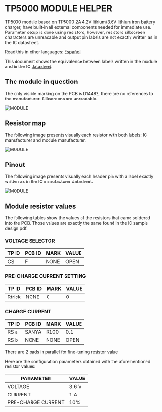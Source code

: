 # TP5000 MODULE HELPER

TP5000 module based on TP5000 2A 4.2V lithium/3.6V lithium iron battery charger, have built-in all external components needed for immediate use. Parameter setup is done using resistors, however, resistors silkscreen characters are unreadable and output pin labels are not exactly written as in the IC datasheet.

Read this in other languages: [Español](/assets/markdown/README.es.md)

This document shows the equivalence between labels written in the module and in the IC [datasheet](/tp5000/assets/pdf/tp5000.pdf).

## The module in question

The only visible marking on the PCB is D14482, there are no references to the manufacturer. Silkscreens are unreadable.

![MODULE](/tp5000/assets/img/tp5000-module.png)

## Resistor map

The following image presents visually each resistor with both labels: IC manufacturer and module manufacturer.

![MODULE](/assets/img/tp5000-resistors.svg)

## Pinout

The following image presents visually each header pin with a label exactly written as in the IC manufacturer datasheet.

![MODULE](/assets/img/tp5000-pinout.svg)

## Module resistor values

The following tables show the values of the resistors that came soldered into the PCB. Those values are exactly the same found in the IC sample design pdf.

### VOLTAGE SELECTOR

| TP ID | PCB ID | MARK | VALUE |
|-------|--------|------|-------|
| CS    |  F     | NONE | OPEN  |

### PRE-CHARGE CURRENT SETTING

| TP ID | PCB ID | MARK | VALUE |
|-------|--------|------|-------|
| Rtrick| NONE   | 0    | 0     |

### CHARGE CURRENT

| TP ID | PCB ID | MARK | VALUE  |
|-------|--------|------|--------|
| RS a  |  SANYA | R100 | 0.1    |
| RS b  |  NONE  | NONE | OPEN   |

There are 2 pads in parallel for fine-tuning resistor value

Here are the configuration parameters obtained with the aforementioned resistor values:


| PARAMETER          | VALUE |
|--------------------|-------|
| VOLTAGE            | 3.6 V |
| CURRENT            | 1 A   |
| PRE-CHARGE CURRENT | 10%   |

